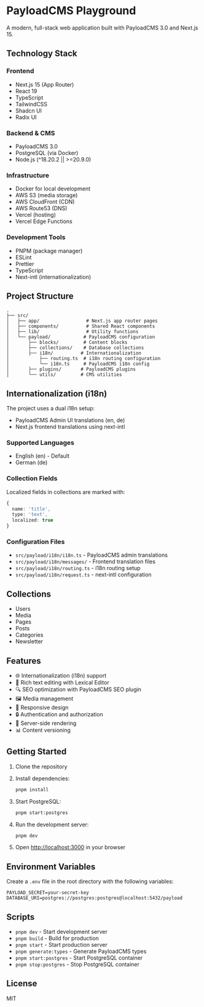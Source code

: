 # PayloadCMS Playground

A modern, full-stack web application built with PayloadCMS 3.0 and Next.js 15.

## Technology Stack

### Frontend

- Next.js 15 (App Router)
- React 19
- TypeScript
- TailwindCSS
- Shadcn UI
- Radix UI

### Backend & CMS

- PayloadCMS 3.0
- PostgreSQL (via Docker)
- Node.js (^18.20.2 || >=20.9.0)

### Infrastructure

- Docker for local development
- AWS S3 (media storage)
- AWS CloudFront (CDN)
- AWS Route53 (DNS)
- Vercel (hosting)
- Vercel Edge Functions

### Development Tools

- PNPM (package manager)
- ESLint
- Prettier
- TypeScript
- Next-intl (internationalization)

## Project Structure

```shell
.
├── src/
│   ├── app/                 # Next.js app router pages
│   ├── components/          # Shared React components
│   ├── lib/                 # Utility functions
│   └── payload/            # PayloadCMS configuration
│       ├── blocks/         # Content blocks
│       ├── collections/    # Database collections
│       ├── i18n/          # Internationalization
│           ├── routing.ts  # i18n routing configuration
│           └── i18n.ts     # PayloadCMS i18n config
│       ├── plugins/       # PayloadCMS plugins
│       └── utils/         # CMS utilities
```

## Internationalization (i18n)

The project uses a dual i18n setup:

- PayloadCMS Admin UI translations (en, de)
- Next.js frontend translations using next-intl

### Supported Languages

- English (en) - Default
- German (de)

### Collection Fields

Localized fields in collections are marked with:

```typescript
{
  name: 'title',
  type: 'text',
  localized: true
}
```

### Configuration Files

- `src/payload/i18n/i18n.ts` - PayloadCMS admin translations
- `src/payload/i18n/messages/` - Frontend translation files
- `src/payload/i18n/routing.ts` - i18n routing setup
- `src/payload/i18n/request.ts` - next-intl configuration

## Collections

- Users
- Media
- Pages
- Posts
- Categories
- Newsletter

## Features

- 🌐 Internationalization (i18n) support
- 📝 Rich text editing with Lexical Editor
- 🔍 SEO optimization with PayloadCMS SEO plugin
- 🖼️ Media management
- 📱 Responsive design
- 🔒 Authentication and authorization
- 🚀 Server-side rendering
- 📊 Content versioning

## Getting Started

1. Clone the repository
2. Install dependencies:

   ```bash
   pnpm install
   ```

3. Start PostgreSQL:

   ```bash
   pnpm start:postgres
   ```

4. Run the development server:

   ```bash
   pnpm dev
   ```

5. Open [http://localhost:3000](http://localhost:3000) in your browser

## Environment Variables

Create a `.env` file in the root directory with the following variables:

```properties
PAYLOAD_SECRET=your-secret-key
DATABASE_URI=postgres://postgres:postgres@localhost:5432/payload
```

## Scripts

- `pnpm dev` - Start development server
- `pnpm build` - Build for production
- `pnpm start` - Start production server
- `pnpm generate:types` - Generate PayloadCMS types
- `pnpm start:postgres` - Start PostgreSQL container
- `pnpm stop:postgres` - Stop PostgreSQL container

## License

MIT

